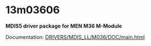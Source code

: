 # 13m03606

**MDIS5 driver package for MEN M36 M-Module**

Documentation: [DRIVERS/MDIS_LL/M036/DOC/main.html](DRIVERS/MDIS_LL/M036/DOC/main.html)
